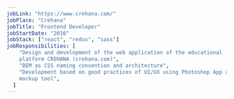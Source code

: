 ```yaml
---
jobLink: "https://www.crehana.com/"
jobPlace: "Crehana"
jobTitle: "Frontend Developer"
jobStartDate: "2016"
jobStack: ["react", "redux", "sass"]
jobResponsibilities: [
    "Design and development of the web application of the educational
    platform CREHANA (crehana.com)",
    "BEM as CSS naming convention and architecture",
    "Development based on good practices of UI/UX using Photoshop App as
    mockup tool",
  ]
---
```

